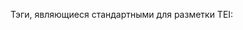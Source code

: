 Тэги, являющиеся стандартными для разметки TEI:
<TEI>
<teiHeader>
<fileDesc>
<titleStmt>
<title> - название журнала и номер тома
<text>
<front>
<body>
 
Все остальные тэги:
<pb> - номер страницы
<main_title> - название журнала
<number_of_volume> - номер тома
<type> - "учено-литературный журнал"
<epigraph> - эпиграф
<meta_information> - место и год издания
<contents> - оглавление
<edit_notes_title> - примечания редактора
<edit_notes> - текст примечаний редактора
<year> - год
<censorship_approval> - цензоры, позволение на печать
<head> - заголовок и журнальный номер страницы
<p> - текст
